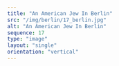 ```yaml
---
title: "An American Jew In Berlin"
src: "/img/berlin/17_berlin.jpg"
alt: "An American Jew In Berlin"
sequence: 17
type: "image"
layout: "single"
orientation: "vertical"
---
```

